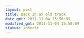 ```yaml
---
layout: post
title: Back in an old track
date_gmt: 2011-11-04 15:50:09
modified_gmt: 2011-11-04 15:50:09
status: inherit
---
```


